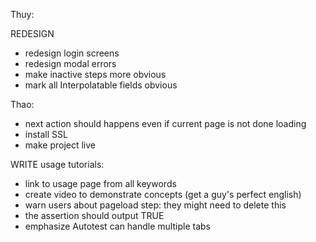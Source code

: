 Thuy:




REDESIGN
- redesign login screens
- redesign modal errors
- make inactive steps more obvious
- mark all Interpolatable fields obvious




Thao:
- next action should happens even if current page is not done loading
- install SSL
- make project live





WRITE usage tutorials:
- link to usage page from all keywords
- create video to demonstrate concepts (get a guy's perfect english)
- warn users about pageload step: they might need to delete this
- the assertion should output TRUE
- emphasize Autotest can handle multiple tabs





